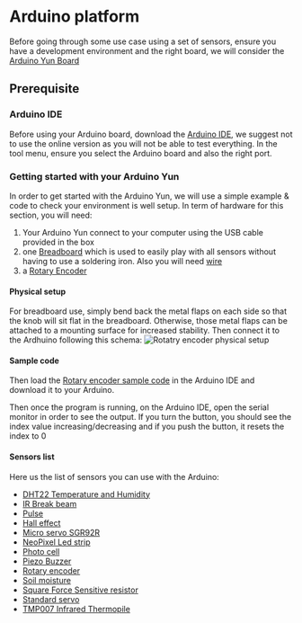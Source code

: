 # Arduino platform
Before going through some use case using a set of sensors, ensure you have a development environment and the right board, we will consider the [Arduino Yun Board](https://www.arduino.cc/en/Main/ArduinoBoardYun)

## Prerequisite

### Arduino IDE
Before using your Arduino board, download the [Arduino IDE](https://www.arduino.cc/en/Main/Software), we suggest not to use the online version as you will not be able to test everything.
In the tool menu, ensure you select the Arduino board and also the right port.

### Getting started with your Arduino Yun
In order to get started with the Arduino Yun, we will use a simple example & code to check your environment is well setup.
In term of hardware for this section, you will need:
1. Your Arduino Yun connect to your computer using the USB cable provided in the box
2. one [Breadboard](https://learn.adafruit.com/lesson-0-getting-started/breadboard) which is used to easily play with all sensors without having to use a soldering iron. Also you will need [wire](https://www.adafruit.com/product/153)
3. a [Rotary Encoder](https://www.adafruit.com/product/377)

#### Physical setup
For breadboard use, simply bend back the metal flaps on each side so that the knob will sit flat in the breadboard. Otherwise, those metal flaps can be attached to a mounting surface for increased stability. Then connect it to the Ardhuino following this schema:
![Rotatry encoder physical setup](./rotary_encoder/rotary_encoder.png)

#### Sample code
Then load the [Rotary encoder sample code](./rotary_encoder/rotary_encoder.ino) in the Arduino IDE and download it to your Arduino.

Then once the program is running, on the Arduino IDE, open the serial monitor in order to see the output. If you turn the button, you should see the index value increasing/decreasing and if you push the button, it resets the index to 0

#### Sensors list
Here us the list of sensors you can use with the Arduino:
* [DHT22 Temperature and Humidity](./DHT22_TemperatureHumiditySensor/README.md)
* [IR Break beam](./IR_Breakbeam_Sensors/README.md)
* [Pulse](./PulseSensorStarterProject/README.md)
* [Hall effect](./hall_effect_sensor/README.md)
* [Micro servo SGR92R](./microservo_SG92R/README.md)
* [NeoPixel Led strip](./neoPixel_led_strip/README.md)
* [Photo cell](./photocell/README.md)
* [Piezo Buzzer](./piezo_buzzer/README.md)
* [Rotary encoder](./rotary_encoder/README.md)
* [Soil moisture](./soil_moisture_sensor/README.md)
* [Square Force Sensitive resistor](./square_force_sensitive_resistor/README.md)
* [Standard servo](./standard_servo/README.md)
* [TMP007 Infrared Thermopile](./thermopile_sensor_tmp007/README.md)